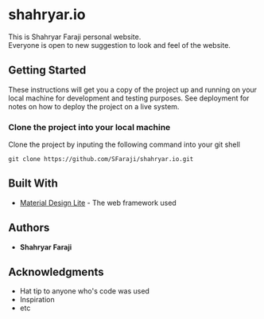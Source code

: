 # shahryar.io
This is Shahryar Faraji personal website.<br>
Everyone is open to new suggestion to look and feel of the website.

## Getting Started

These instructions will get you a copy of the project up and running on your local machine for development and testing purposes. See deployment for notes on how to deploy the project on a live system.

### Clone the project into your local machine

Clone the project by inputing the following command into your git shell

```
git clone https://github.com/SFaraji/shahryar.io.git
```

<!-- ### Naming conventions
The naming convention follwed in this project will be camelCase.
Eg : camelCase -->

## Built With

* [Material Design Lite](https://getmdl.io/) - The web framework used


## Authors

* **Shahryar Faraji** 


<!-- ## License

This project is licensed under the MIT License - see the [LICENSE.md](LICENSE.md) file for details -->

## Acknowledgments

* Hat tip to anyone who's code was used
* Inspiration
* etc

